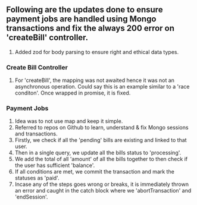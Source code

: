 ## Following are the updates done to ensure payment jobs are handled using Mongo transactions and fix the always 200 error on 'createBill' controller.

1. Added zod for body parsing to ensure right and ethical data types.

### Create Bill Controller
1. For 'createBill', the mapping was not awaited hence it was not an asynchronous operation. Could say this is an example similar to a 'race conditon'. Once wrapped in promise, it is fixed.

### Payment Jobs
1. Idea was to not use map and keep it simple. 
2. Referred to repos on Github to learn, understand & fix Mongo sessions and transactions.
3. Firstly, we check if all the 'pending' bills are existing and linked to that user.
4. Then in a single query, we update all the bills status to 'processing'.
5. We add the total of all 'amount' of all the bills together to then check if the user has sufficient 'balance'.
6. If all conditions are met, we commit the transaction and mark the statuses as 'paid'.
7. Incase any of the steps goes wrong or breaks, it is immediately thrown an error and caught in the catch block where we 'abortTransaction' and 'endSession'.